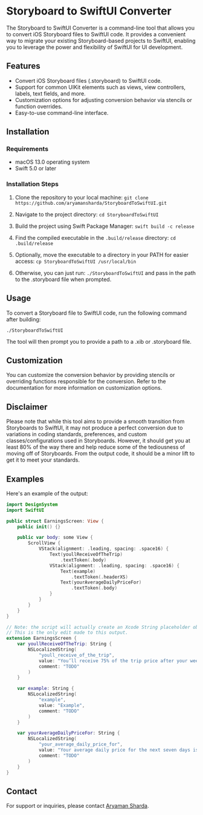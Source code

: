 # Storyboard to SwiftUI Converter

The Storyboard to SwiftUI Converter is a command-line tool that allows you to convert iOS Storyboard files to SwiftUI code. It provides a convenient way to migrate your existing Storyboard-based projects to SwiftUI, enabling you to leverage the power and flexibility of SwiftUI for UI development.

## Features

- Convert iOS Storyboard files (.storyboard) to SwiftUI code.
- Support for common UIKit elements such as views, view controllers, labels, text fields, and more.
- Customization options for adjusting conversion behavior via stencils or function overrides.
- Easy-to-use command-line interface.

## Installation

### Requirements

- macOS 13.0 operating system
- Swift 5.0 or later

### Installation Steps

1. Clone the repository to your local machine:
`git clone https://github.com/aryamansharda/StoryboardToSwiftUI.git`


2. Navigate to the project directory:
`cd StoryboardToSwiftUI`


3. Build the project using Swift Package Manager:
`swift build -c release`


4. Find the compiled executable in the `.build/release` directory:
`cd .build/release`


5. Optionally, move the executable to a directory in your PATH for easier access:
`cp StoryboardToSwiftUI /usr/local/bin`

6. Otherwise, you can just run:
`./StoryboardToSwiftUI` 
and pass in the path to the .storyboard file when prompted.

## Usage

To convert a Storyboard file to SwiftUI code, run the following command after building:

`./StoryboardToSwiftUI`

The tool will then prompt you to provide a path to a .xib or .storyboard file.

## Customization

You can customize the conversion behavior by providing stencils or overriding functions responsible for the conversion. Refer to the documentation for more information on customization options.


## Disclaimer

Please note that while this tool aims to provide a smooth transition from Storyboards to SwiftUI, it may not produce a perfect conversion due to variations in coding standards, preferences, and custom classes/configurations used in Storyboards. However, it should get you at least 80% of the way there and help reduce some of the tediousness of moving off of Storyboards. From the output code, it should be a minor lift to get it to meet your standards.


## Examples

Here's an example of the output:

```swift
import DesignSystem
import SwiftUI

public struct EarningsScreen: View {
    public init() {}

    public var body: some View {
        ScrollView {
            VStack(alignment: .leading, spacing: .space16) {
                Text(youllReceiveOfTheTrip)
                    .textToken(.body)
                VStack(alignment: .leading, spacing: .space16) {
                    Text(example)
                        .textToken(.headerXS)
                    Text(yourAverageDailyPriceFor)
                        .textToken(.body)
                }
            }
        }
    }
}

// Note: the script will actually create an Xcode String placeholder object for the comment, but that renders poorly on GitHub
// This is the only edit made to this output.
extension EarningsScreen {
    var youllReceiveOfTheTrip: String {
        NSLocalizedString(
            "youll_receive_of_the_trip",
            value: "You’ll receive 75% of the trip price after your weekly/monthly discount, if applicable.",
            comment: "TODO"
        )
    }

    var example: String {
        NSLocalizedString(
            "example",
            value: "Example",
            comment: "TODO"
        )
    }

    var yourAverageDailyPriceFor: String {
        NSLocalizedString(
            "your_average_daily_price_for",
            value: "Your average daily price for the next seven days is $63.",
            comment: "TODO"
        )
    }
}
```

## Contact

For support or inquiries, please contact [Aryaman Sharda](mailto:aryaman@digitalbunker.dev).
